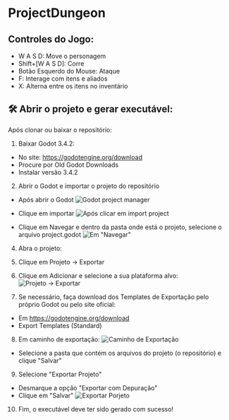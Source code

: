 # ProjectDungeon

## Controles do Jogo:
  - W A S D: Move o personagem
  - Shift+[W A S D]: Corre
  - Botão Esquerdo do Mouse: Ataque
  - F: Interage com itens e aliados
  - X: Alterna entre os itens no inventário


## 🛠️ Abrir o projeto e gerar executável:
Após clonar ou baixar o repositório:
1. Baixar Godot 3.4.2: 
  - No site: https://godotengine.org/download 
  - Procure por Old Godot Downloads
  - Instalar versão 3.4.2

2. Abrir o Godot e importar o projeto do repositório
  - Após abrir o Godot
![Godot project manager](https://user-images.githubusercontent.com/73720035/168503955-e51b4665-41de-4da2-b0fa-f3a54a66e72b.png)

  - Clique em importar
![Após clicar em import project](https://user-images.githubusercontent.com/73720035/168504034-fb159601-c117-4651-aac0-94f7d655d1b3.png)
  
  - Clique em Navegar e dentro da pasta onde está o projeto, selecione o arquivo project.godot
![Em "Navegar"](https://user-images.githubusercontent.com/73720035/168504121-f532a3bc-ce78-4854-ad20-afd6017498b6.png)

4. Abra o projeto:
5. Clique em Projeto -> Exportar 
6. Clique em Adicionar e selecione a sua plataforma alvo:
![Projeto -> Exportar](https://user-images.githubusercontent.com/73720035/168504487-cf9d2bc1-1ed6-4e49-8a91-1be8b0740338.png)

7. Se necessário, faça download dos Templates de Exportação pelo próprio Godot ou pelo site oficial: 
  - Em https://godotengine.org/download
  - Export Templates (Standard)

8. Em caminho de exportação:
![Caminho de Exportação](https://user-images.githubusercontent.com/73720035/168504487-cf9d2bc1-1ed6-4e49-8a91-1be8b0740338.png)
 
  - Selecione a pasta que contém os arquivos do projeto (o repositório) e clique "Salvar"

9. Selecione "Exportar Projeto"
  - Desmarque a opção "Exportar com Depuração"
  - Clique em "Salvar"
![Exportar Porjeto](https://user-images.githubusercontent.com/73720035/168504842-5930eef3-c03a-4230-a5dd-c6e5df5a4793.png)

10. Fim, o executável deve ter sido gerado com sucesso!

